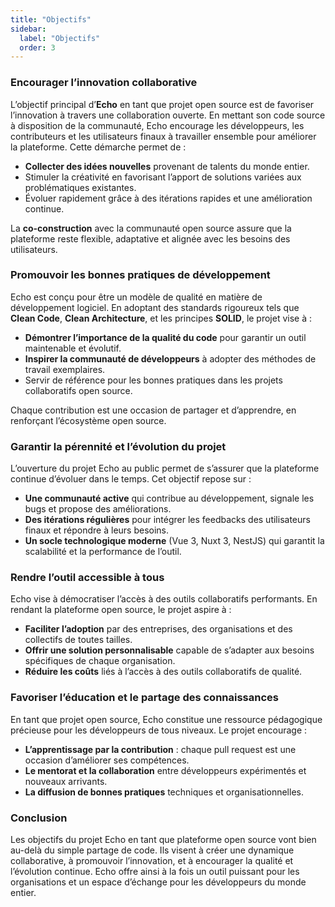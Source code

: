 ```yaml
---
title: "Objectifs"
sidebar:
  label: "Objectifs"
  order: 3
---
```

### **Encourager l’innovation collaborative**
L’objectif principal d’**Echo** en tant que projet open source est de favoriser l’innovation à travers une collaboration ouverte. En mettant son code source à disposition de la communauté, Echo encourage les développeurs, les contributeurs et les utilisateurs finaux à travailler ensemble pour améliorer la plateforme. Cette démarche permet de :
- **Collecter des idées nouvelles** provenant de talents du monde entier.
- Stimuler la créativité en favorisant l’apport de solutions variées aux problématiques existantes.
- Évoluer rapidement grâce à des itérations rapides et une amélioration continue.

La **co-construction** avec la communauté open source assure que la plateforme reste flexible, adaptative et alignée avec les besoins des utilisateurs.

### **Promouvoir les bonnes pratiques de développement**
Echo est conçu pour être un modèle de qualité en matière de développement logiciel. En adoptant des standards rigoureux tels que **Clean Code**, **Clean Architecture**, et les principes **SOLID**, le projet vise à :
- **Démontrer l’importance de la qualité du code** pour garantir un outil maintenable et évolutif.
- **Inspirer la communauté de développeurs** à adopter des méthodes de travail exemplaires.
- Servir de référence pour les bonnes pratiques dans les projets collaboratifs open source.

Chaque contribution est une occasion de partager et d’apprendre, en renforçant l’écosystème open source.

### **Garantir la pérennité et l’évolution du projet**
L’ouverture du projet Echo au public permet de s’assurer que la plateforme continue d’évoluer dans le temps. Cet objectif repose sur :
- **Une communauté active** qui contribue au développement, signale les bugs et propose des améliorations.
- **Des itérations régulières** pour intégrer les feedbacks des utilisateurs finaux et répondre à leurs besoins.
- **Un socle technologique moderne** (Vue 3, Nuxt 3, NestJS) qui garantit la scalabilité et la performance de l’outil.

### **Rendre l’outil accessible à tous**
Echo vise à démocratiser l’accès à des outils collaboratifs performants. En rendant la plateforme open source, le projet aspire à :
- **Faciliter l’adoption** par des entreprises, des organisations et des collectifs de toutes tailles.
- **Offrir une solution personnalisable** capable de s’adapter aux besoins spécifiques de chaque organisation.
- **Réduire les coûts** liés à l’accès à des outils collaboratifs de qualité.

### **Favoriser l’éducation et le partage des connaissances**
En tant que projet open source, Echo constitue une ressource pédagogique précieuse pour les développeurs de tous niveaux. Le projet encourage :
- **L’apprentissage par la contribution** : chaque pull request est une occasion d’améliorer ses compétences.
- **Le mentorat et la collaboration** entre développeurs expérimentés et nouveaux arrivants.
- **La diffusion de bonnes pratiques** techniques et organisationnelles.

### **Conclusion**
Les objectifs du projet Echo en tant que plateforme open source vont bien au-delà du simple partage de code. Ils visent à créer une dynamique collaborative, à promouvoir l’innovation, et à encourager la qualité et l’évolution continue. Echo offre ainsi à la fois un outil puissant pour les organisations et un espace d’échange pour les développeurs du monde entier.

